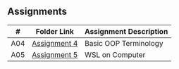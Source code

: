 ## Assignments

|  #  | Folder Link | Assignment Description |
| :-: | ----------- | ---------------------- |
|  A04  | [Assignment 4](https://github.com/jackleary271/2143-OOP/tree/main/Assignments/A04) | Basic OOP Terminology |
|  A05  | [Assignment 5](https://github.com/jackleary271/2143-OOP/tree/main/Assignments/A05) | WSL on Computer |
